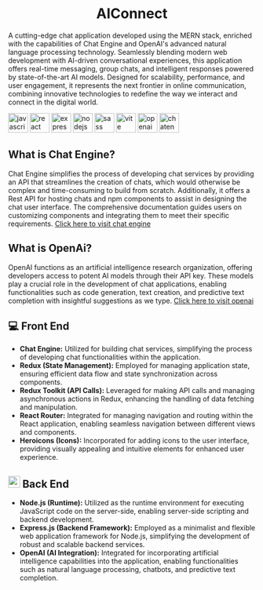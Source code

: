 <h1 align="center" id="title">AIConnect</h1>

<p>A cutting-edge chat application developed using the MERN stack, enriched with the capabilities of Chat Engine and OpenAI's advanced natural language processing technology. Seamlessly blending modern web development with AI-driven conversational experiences, this application offers real-time messaging, group chats, and intelligent responses powered by state-of-the-art AI models. Designed for scalability, performance, and user engagement, it represents the next frontier in online communication, combining innovative technologies to redefine the way we interact and connect in the digital world.
</p>
<div align="left">
  <img src="https://img.shields.io/badge/JavaScript-F7DF1E?logo=javascript&logoColor=black&style=for-the-badge" height="40" alt="javascript logo"  />
  <img src="https://img.shields.io/badge/React-61DAFB?logo=react&logoColor=black&style=for-the-badge" height="40" alt="react logo"  />
  <img src="https://img.shields.io/badge/Express-000000?logo=express&logoColor=white&style=for-the-badge" height="40" alt="express logo"  />
  <img src="https://img.shields.io/badge/Node.js-339933?logo=nodedotjs&logoColor=white&style=for-the-badge" height="40" alt="nodejs logo"  />
  <img src="https://img.shields.io/badge/Sass-CC6699?logo=sass&logoColor=black&style=for-the-badge" height="40" alt="sass logo"  />
  <img src="https://img.shields.io/badge/vite-%23646CFF.svg?style=for-the-badge&logo=vite&logoColor=white" height="40" alt="vite logo" />  
  <img src="https://img.shields.io/badge/OPENAI-black?style=for-the-badge&logo=openai&logoColor=white&color=black" height="40" alt="openai logo" />
  <img src="https://img.shields.io/badge/ChatEngine-black?style=for-the-badge&logoColor=white&color=blue" height="40" alt="chatengine logo" />
</div>

<h2>What is Chat Engine?</h2>
<p>Chat Engine simplifies the process of developing chat services by providing an API that streamlines the creation of chats, which would otherwise be complex and time-consuming to build from scratch. Additionally, it offers a Rest API for hosting chats and npm components to assist in designing the chat user interface. The comprehensive documentation guides users on customizing components and integrating them to meet their specific requirements. <a href="https://chatengine.io/">Click here to visit chat engine</a></p>

<h2>What is OpenAi?</h2>
<p>OpenAI functions as an artificial intelligence research organization, offering developers access to potent AI models through their API key. These models play a crucial role in the development of chat applications, enabling functionalities such as code generation, text creation, and predictive text completion with insightful suggestions as we type. <a href="https://openai.com/">Click here to visit openai</a> </p>

<h2>‍💻 Front End</h2>
<ul>
  <li><strong>Chat Engine:</strong> Utilized for building chat services, simplifying the process of developing chat functionalities within the application.</li>
  <li><strong>Redux (State Management):</strong> Employed for managing application state, ensuring efficient data flow and state synchronization across components.</li>
  <li><strong>Redux Toolkit (API Calls):</strong> Leveraged for making API calls and managing asynchronous actions in Redux, enhancing the handling of data fetching and manipulation.</li>
  <li><strong>React Router:</strong> Integrated for managing navigation and routing within the React application, enabling seamless navigation between different views and components.</li>
  <li><strong>Heroicons (Icons):</strong> Incorporated for adding icons to the user interface, providing visually appealing and intuitive elements for enhanced user experience.</li>
</ul>


<h2><img style="cursor:text"src="https://st4.depositphotos.com/18664664/20980/v/450/depositphotos_209802376-stock-illustration-server-icon-vector-isolated-white.jpg" height="24"/> Back End</h2>
<ul>
  <li><strong>Node.js (Runtime):</strong> Utilized as the runtime environment for executing JavaScript code on the server-side, enabling server-side scripting and backend development.</li>
  <li><strong>Express.js (Backend Framework):</strong> Employed as a minimalist and flexible web application framework for Node.js, simplifying the development of robust and scalable backend services.</li>
  <li><strong>OpenAI (AI Integration):</strong> Integrated for incorporating artificial intelligence capabilities into the application, enabling functionalities such as natural language processing, chatbots, and predictive text completion.</li>
</ul>


